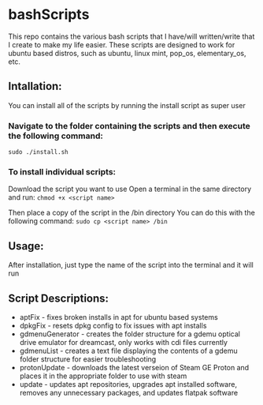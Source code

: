 # bashScripts
This repo contains the various bash scripts that I have/will written/write that I create to make my life easier.
These scripts are designed to work for ubuntu based distros, such as ubuntu, linux mint, pop_os, elementary_os, etc.

## Intallation:
You can install all of the scripts by running the install script as super user

### Navigate to the folder containing the scripts and then execute the following command:
``` sudo ./install.sh ```

### To install individual scripts:
Download the script you want to use
Open a terminal in the same directory and run: 
``` chmod +x <script name> ```

Then place a copy of the script in the /bin directory
You can do this with the following command: 
``` sudo cp <script name> /bin ```

## Usage:
After installation, just type the name of the script into the terminal and it will run

## Script Descriptions:
* aptFix - fixes broken installs in apt for ubuntu based systems
* dpkgFix - resets dpkg config to fix issues with apt installs
* gdmenuGenerator - creates the folder structure for a gdemu optical drive emulator for dreamcast, only works with cdi files currently
* gdmenuList - creates a text file displaying the contents of a gdemu folder structure for easier troubleshooting
* protonUpdate - downloads the latest verseion of Steam GE Proton and places it in the appropriate folder to use with steam
* update - updates apt repositories, upgrades apt installed software, removes any unnecessary packages, and updates flatpak software
